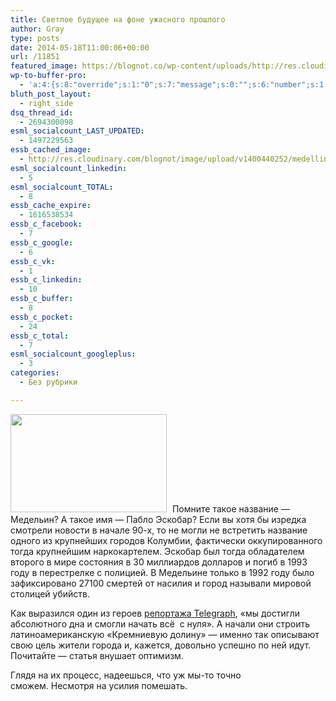 ```yaml
---
title: Светлое будущее на фоне ужасного прошлого
author: Gray
type: posts
date: 2014-05-18T11:00:06+00:00
url: /11851
featured_image: https://blognot.co/wp-content/uploads/http://res.cloudinary.com/blognot/image/upload/v1400440252/medellin-front_2913668b_jclphs.jpg
wp-to-buffer-pro:
  - 'a:4:{s:8:"override";s:1:"0";s:7:"message";s:0:"";s:6:"number";s:1:"1";s:16:"alternateMessage";s:0:"";}'
bluth_post_layout:
  - right_side
dsq_thread_id:
  - 2694300098
esml_socialcount_LAST_UPDATED:
  - 1497229563
essb_cached_image:
  - http://res.cloudinary.com/blognot/image/upload/v1400440252/medellin-front_2913668b_jclphs.jpg
esml_socialcount_linkedin:
  - 5
esml_socialcount_TOTAL:
  - 8
essb_cache_expire:
  - 1616538534
essb_c_facebook:
  - 7
essb_c_google:
  - 6
essb_c_vk:
  - 1
essb_c_linkedin:
  - 10
essb_c_buffer:
  - 8
essb_c_pocket:
  - 24
essb_c_total:
  - 7
esml_socialcount_googleplus:
  - 3
categories:
  - Без рубрики

---
```








<img class="alignleft" style="margin-right: 5px;" src="https://i1.wp.com/res.cloudinary.com/blognot/image/upload/c_scale,w_250/v1400410453/medellin-front_2913668b_uvknjc.jpg?resize=250%2C157&#038;ssl=1" alt="" width="250" height="157" data-recalc-dims="1" /> Помните такое название — Медельин? А такое имя — Пабло Эскобар? Если вы хотя бы изредка смотрели новости в начале 90-х, то не могли не встретить название одного из крупнейших городов Колумбии, фактически оккупированного тогда крупнейшим наркокартелем. Эскобар был тогда обладателем второго в мире состояния в 30 миллиардов долларов и погиб в 1993 году в перестрелке с полицией. В Медельине только в 1992 году было зафиксировано 27100 смертей от насилия и город называли мировой столицей убийств.

Как выразился один из героев <a href="http://www.telegraph.co.uk/finance/10836478/Inside-Medellin-How-Pablo-Escobars-hometown-hopes-to-become-South-Americas-Silicon-Valley.html?curator=MediaREDEF" target="_blank">репортажа Telegraph</a>, &#171;мы достигли абсолютного дна и смогли начать всё  с нуля&#187;. А начали они строить латиноамериканскую &#171;Кремниевую долину&#187; — именно так описывают свою цель жители города и, кажется, довольно успешно по ней идут. Почитайте — статья внушает оптимизм.

Глядя на их процесс, надеешься, что уж мы-то точно сможем. Несмотря на усилия помешать.